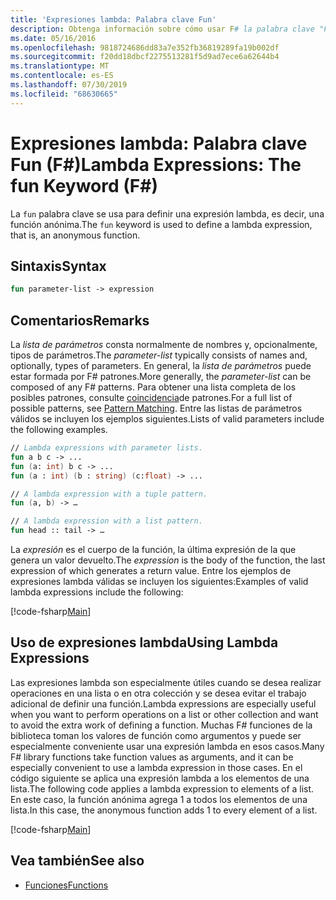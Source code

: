 ```yaml
---
title: 'Expresiones lambda: Palabra clave Fun'
description: Obtenga información sobre cómo usar F# la palabra clave "Fun" para definir una expresión lambda, que es una función anónima.
ms.date: 05/16/2016
ms.openlocfilehash: 9818724686dd83a7e352fb36819289fa19b002df
ms.sourcegitcommit: f20dd18dbcf2275513281f5d9ad7ece6a62644b4
ms.translationtype: MT
ms.contentlocale: es-ES
ms.lasthandoff: 07/30/2019
ms.locfileid: "68630665"
---
```

# <a name="lambda-expressions-the-fun-keyword-f"></a><span data-ttu-id="596b7-103">Expresiones lambda: Palabra clave Fun (F#)</span><span class="sxs-lookup"><span data-stu-id="596b7-103">Lambda Expressions: The fun Keyword (F#)</span></span>

<span data-ttu-id="596b7-104">La `fun` palabra clave se usa para definir una expresión lambda, es decir, una función anónima.</span><span class="sxs-lookup"><span data-stu-id="596b7-104">The `fun` keyword is used to define a lambda expression, that is, an anonymous function.</span></span>

## <a name="syntax"></a><span data-ttu-id="596b7-105">Sintaxis</span><span class="sxs-lookup"><span data-stu-id="596b7-105">Syntax</span></span>

```fsharp
fun parameter-list -> expression
```

## <a name="remarks"></a><span data-ttu-id="596b7-106">Comentarios</span><span class="sxs-lookup"><span data-stu-id="596b7-106">Remarks</span></span>

<span data-ttu-id="596b7-107">La *lista de parámetros* consta normalmente de nombres y, opcionalmente, tipos de parámetros.</span><span class="sxs-lookup"><span data-stu-id="596b7-107">The *parameter-list* typically consists of names and, optionally, types of parameters.</span></span> <span data-ttu-id="596b7-108">En general, la *lista de parámetros* puede estar formada por F# patrones.</span><span class="sxs-lookup"><span data-stu-id="596b7-108">More generally, the *parameter-list* can be composed of any F# patterns.</span></span> <span data-ttu-id="596b7-109">Para obtener una lista completa de los posibles patrones, consulte [coincidencia](../pattern-matching.md)de patrones.</span><span class="sxs-lookup"><span data-stu-id="596b7-109">For a full list of possible patterns, see [Pattern Matching](../pattern-matching.md).</span></span> <span data-ttu-id="596b7-110">Entre las listas de parámetros válidos se incluyen los ejemplos siguientes.</span><span class="sxs-lookup"><span data-stu-id="596b7-110">Lists of valid parameters include the following examples.</span></span>

```fsharp
// Lambda expressions with parameter lists.
fun a b c -> ...
fun (a: int) b c -> ...
fun (a : int) (b : string) (c:float) -> ...

// A lambda expression with a tuple pattern.
fun (a, b) -> …

// A lambda expression with a list pattern.
fun head :: tail -> …
```

<span data-ttu-id="596b7-111">La *expresión* es el cuerpo de la función, la última expresión de la que genera un valor devuelto.</span><span class="sxs-lookup"><span data-stu-id="596b7-111">The *expression* is the body of the function, the last expression of which generates a return value.</span></span> <span data-ttu-id="596b7-112">Entre los ejemplos de expresiones lambda válidas se incluyen los siguientes:</span><span class="sxs-lookup"><span data-stu-id="596b7-112">Examples of valid lambda expressions include the following:</span></span>

[!code-fsharp[Main](~/samples/snippets/fsharp/lang-ref-1/snippet301.fs)]

## <a name="using-lambda-expressions"></a><span data-ttu-id="596b7-113">Uso de expresiones lambda</span><span class="sxs-lookup"><span data-stu-id="596b7-113">Using Lambda Expressions</span></span>

<span data-ttu-id="596b7-114">Las expresiones lambda son especialmente útiles cuando se desea realizar operaciones en una lista o en otra colección y se desea evitar el trabajo adicional de definir una función.</span><span class="sxs-lookup"><span data-stu-id="596b7-114">Lambda expressions are especially useful when you want to perform operations on a list or other collection and want to avoid the extra work of defining a function.</span></span> <span data-ttu-id="596b7-115">Muchas F# funciones de la biblioteca toman los valores de función como argumentos y puede ser especialmente conveniente usar una expresión lambda en esos casos.</span><span class="sxs-lookup"><span data-stu-id="596b7-115">Many F# library functions take function values as arguments, and it can be especially convenient to use a lambda expression in those cases.</span></span> <span data-ttu-id="596b7-116">En el código siguiente se aplica una expresión lambda a los elementos de una lista.</span><span class="sxs-lookup"><span data-stu-id="596b7-116">The following code applies a lambda expression to elements of a list.</span></span> <span data-ttu-id="596b7-117">En este caso, la función anónima agrega 1 a todos los elementos de una lista.</span><span class="sxs-lookup"><span data-stu-id="596b7-117">In this case, the anonymous function adds 1 to every element of a list.</span></span>

[!code-fsharp[Main](~/samples/snippets/fsharp/lang-ref-1/snippet302.fs)]

## <a name="see-also"></a><span data-ttu-id="596b7-118">Vea también</span><span class="sxs-lookup"><span data-stu-id="596b7-118">See also</span></span>

- [<span data-ttu-id="596b7-119">Funciones</span><span class="sxs-lookup"><span data-stu-id="596b7-119">Functions</span></span>](index.md)
